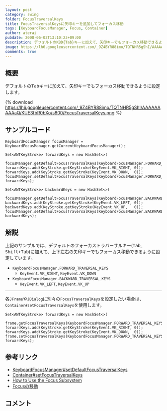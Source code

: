 ```yaml
---
layout: post
category: swing
folder: FocusTraversalKeys
title: FocusTraversalKeysに矢印キーを追加してフォーカス移動
tags: [KeyboardFocusManager, Focus, Container]
author: aterai
pubdate: 2008-06-02T13:10:23+09:00
description: デフォルトのKBD{Tab}キーに加えて、矢印キーでもフォーカス移動できるように設定します。
image: https://lh6.googleusercontent.com/_9Z4BYR88imo/TQTNHR5gShI/AAAAAAAAAaQ/KUE3fbR0bXo/s800/FocusTraversalKeys.png
comments: true
---
```

## 概要
デフォルトの<kbd>Tab</kbd>キーに加えて、矢印キーでもフォーカス移動できるように設定します。

{% download https://lh6.googleusercontent.com/_9Z4BYR88imo/TQTNHR5gShI/AAAAAAAAAaQ/KUE3fbR0bXo/s800/FocusTraversalKeys.png %}

## サンプルコード
<pre class="prettyprint"><code>KeyboardFocusManager focusManager = KeyboardFocusManager.getCurrentKeyboardFocusManager();

Set&lt;AWTKeyStroke&gt; forwardKeys = new HashSet&lt;&gt;(
    focusManager.getDefaultFocusTraversalKeys(KeyboardFocusManager.FORWARD_TRAVERSAL_KEYS));
forwardKeys.add(KeyStroke.getKeyStroke(KeyEvent.VK_RIGHT, 0));
forwardKeys.add(KeyStroke.getKeyStroke(KeyEvent.VK_DOWN,  0));
focusManager.setDefaultFocusTraversalKeys(KeyboardFocusManager.FORWARD_TRAVERSAL_KEYS, forwardKeys);

Set&lt;AWTKeyStroke&gt; backwardKeys = new HashSet&lt;&gt;(
    focusManager.getDefaultFocusTraversalKeys(KeyboardFocusManager.BACKWARD_TRAVERSAL_KEYS));
backwardKeys.add(KeyStroke.getKeyStroke(KeyEvent.VK_LEFT, 0));
backwardKeys.add(KeyStroke.getKeyStroke(KeyEvent.VK_UP,   0));
focusManager.setDefaultFocusTraversalKeys(KeyboardFocusManager.BACKWARD_TRAVERSAL_KEYS, backwardKeys);
</code></pre>

## 解説
上記のサンプルでは、デフォルトのフォーカストラバーサルキー(<kbd>Tab</kbd>, <kbd>Shift+Tab</kbd>)に加えて、上下左右の矢印キーでもフォーカス移動できるように設定しています。

- `KeyboardFocusManager.FORWARD_TRAVERSAL_KEYS`
    - `KeyEvent.VK_RIGHT`, `KeyEvent.VK_DOWN`
- `KeyboardFocusManager.BACKWARD_TRAVERSAL_KEYS`
    - `KeyEvent.VK_LEFT`, `KeyEvent.VK_UP`

<!-- dummy comment line for breaking list -->

- - - -
各`JFrame`や`JDialog`に別々の`FocusTraversalKeys`を設定したい場合は、`Container#setFocusTraversalKeys`を使用します。

<pre class="prettyprint"><code>Set&lt;AWTKeyStroke&gt; forwardKeys = new HashSet&lt;&gt;(
    frame.getFocusTraversalKeys(KeyboardFocusManager.FORWARD_TRAVERSAL_KEYS));
forwardKeys.add(KeyStroke.getKeyStroke(KeyEvent.VK_RIGHT, 0));
forwardKeys.add(KeyStroke.getKeyStroke(KeyEvent.VK_DOWN,  0));
frame.setFocusTraversalKeys(KeyboardFocusManager.FORWARD_TRAVERSAL_KEYS, forwardKeys);
</code></pre>

## 参考リンク
- [KeyboardFocusManager#setDefaultFocusTraversalKeys](http://docs.oracle.com/javase/jp/6/api/java/awt/KeyboardFocusManager.html)
- [Container#setFocusTraversalKeys](http://docs.oracle.com/javase/jp/6/api/java/awt/Container.html)
- [How to Use the Focus Subsystem](https://docs.oracle.com/javase/tutorial/uiswing/misc/focus.html)
- [Focusの移動](https://ateraimemo.com/Swing/FocusTraversal.html)

<!-- dummy comment line for breaking list -->

## コメント
